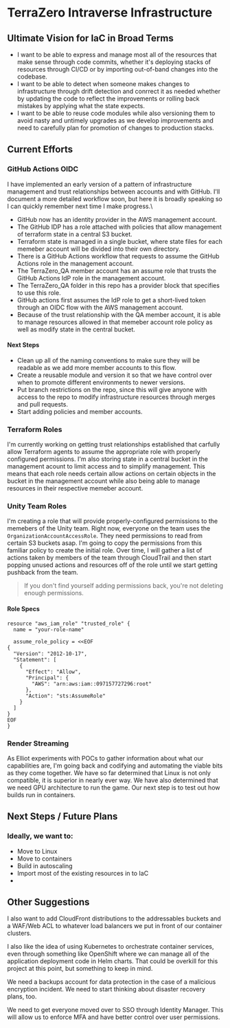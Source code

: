 # TerraZero Intraverse Infrastructure

## Ultimate Vision for IaC in Broad Terms
- I want to be able to express and manage most all of the resources that make sense through code commits, whether it's deploying stacks of resources through CI/CD or by importing out-of-band changes into the codebase.
- I want to be able to detect when someone makes changes to infrastructure through drift detection and conrrect it as needed whether by updating the code to reflect the improvements or rolling back mistakes by applying what the state expects.
- I want to be able to reuse code modules while also versioning them to avoid nasty and untimely upgrades as we develop improvements and need to carefully plan for promotion of changes to production stacks.

## Current Efforts

### GitHub Actions OIDC
I have implemented an early version of a pattern of infrastructure management and trust relationships between accounts and with GitHub. I'll document a more detailed workflow soon, but here it is broadly speaking so I can quickly remember next time I make progress.\
- GitHub now has an identity provider in the AWS management account.
- The GitHub IDP has a role attached with policies that allow management of terraform state in a central S3 bucket.
- Terraform state is managed in a single bucket, where state files for each memeber account will be divided into their own directory.
- There is a GitHub Actions workflow that requests to assume the GitHub Actions role in the management account.
- The TerraZero_QA member account has an assume role that trusts the GitHub Actions IdP role in the management account.
- The TerraZero_QA folder in this repo has a provider block that specifies to use this role.
- GitHub actions first assumes the IdP role to get a short-lived token through an OIDC flow with the AWS management account. 
- Because of the trust relationship with the QA member account, it is able to manage resources allowed in that memeber account role policy as well as modify state in the central bucket.

#### Next Steps
- Clean up all of the naming conventions to make sure they will be readable as we add more member accounts to this flow.
- Create a reusable module and version it so that we have control over when to promote different environments to newer versions.
- Put branch restrictions on the repo, since this will give anyone with access to the repo to modify infrastructure resources through merges and pull requests.
- Start adding policies and member accounts.

### Terraform Roles
I'm currently working on getting trust relationships established that carfully allow Terraform agents to assume the appropriate role with properly configured permissions. I'm also storing state in a central bucket in the management acount to limit access and to simplify management. This means that each role needs certain allow actions on certain objects in the bucket in the management account while also being able to manage resources in their respective memeber account. 

### Unity Team Roles
I'm creating a role that will provide properly-configured permissions to the memebers of the Unity team. Right now, everyone on the team uses the `OrganizationAccountAccessRole`. They need permissions to read from certain S3 buckets asap. I'm going to copy the permissions from this familiar policy to create the initial role. Over time, I will gather a list of actions taken by members of the team through CloudTrail and then start popping unused actions and resources off of the role until we start getting pushback from the team.

> If you don't find yourself adding permissions back, you're not deleting enough permissions.

#### Role Specs
```hcl
resource "aws_iam_role" "trusted_role" {
  name = "your-role-name"

  assume_role_policy = <<EOF
{
  "Version": "2012-10-17",
  "Statement": [
    {
      "Effect": "Allow",
      "Principal": {
        "AWS": "arn:aws:iam::097157727296:root"
      },
      "Action": "sts:AssumeRole"
    }
  ]
}
EOF
}

```

### Render Streaming
As Elliot experiments with POCs to gather information about what our capabilities are, I'm going back and codifying and automating the viable bits as they come together. We have so far determined that Linux is not only compatible, it is superior in nearly ever way. We have also determined that we need GPU architecture to run the game. Our next step is to test out how builds run in containers.

## Next Steps / Future Plans
### Ideally, we want to:
- Move to Linux
- Move to containers
- Build in autoscaling
- Import most of the existing resources in to IaC
- 

## Other Suggestions

I also want to add CloudFront distributions to the addressables buckets and a WAF/Web ACL to whatever load balancers we put in front of our container clusters.

I also like the idea of using Kubernetes to orchestrate container services, even through something like OpenShift where we can manage all of the application deployment code in Helm charts. That could be overkill for this project at this point, but something to keep in mind.

We need a backups account for data protection in the case of a malicious encryption incident. We need to start thinking about disaster recovery plans, too.

We need to get everyone moved over to SSO through Identity Manager. This will allow us to enforce MFA and have better control over user permissions.

